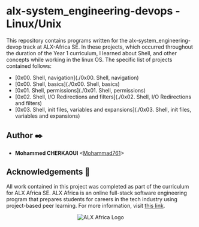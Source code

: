 # alx-system_engineering-devops - Linux/Unix

This repository contains programs written for the alx-system_engineering-devop track at ALX-Africa SE. In these projects, which  occurred throughout the duration of the Year 1 curriculum, I learned about Shell, and other concepts while working in the linux OS. The specific list of projects contained follows:

* [0x00. Shell, navigation](./0x00. Shell, navigation)
* [0x00. Shell, basics](./0x00. Shell, basics)
* [0x01. Shell, permissions](./0x01. Shell, permissions)
* [0x02. Shell, I/O Redirections and filters](./0x02. Shell, I/O Redirections and filters)
* [0x03. Shell, init files, variables and expansions](./0x03. Shell, init files, variables and expansions)

## Author :black_nib:

* **Mohammed CHERKAOUI** <[Mohammad761](https://github.com/Mohammad761)>


## Acknowledgements :pray:

All work contained in this project was completed as part of the curriculum for ALX Africa SE. ALX Africa is an online full-stack software engineering program that prepares students for careers in the tech industry using project-based peer learning. For more information, visit [this link](https://www.alxafrica.com//).

<p align="center">
  <img
   src="https://www.alxafrica.com/wp-content/uploads/2022/01/header-logo.png"
       alt="ALX Africa Logo"
  >
</p>
